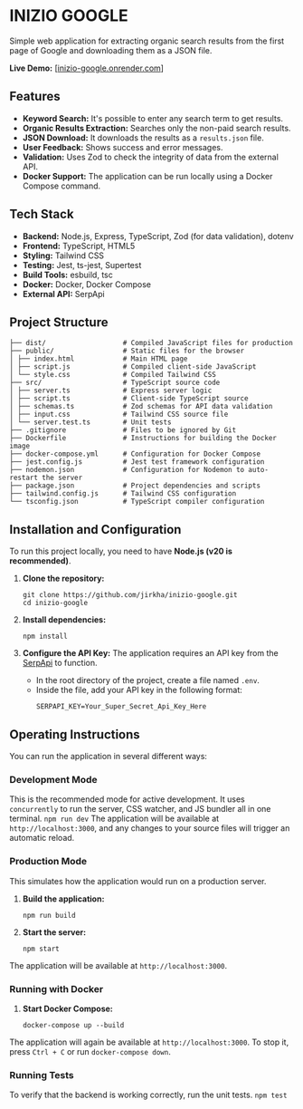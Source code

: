 # INIZIO GOOGLE

Simple web application for extracting organic search results from the first page of Google and downloading them as a JSON file.

**Live Demo:** [[inizio-google.onrender.com](https://inizio-google.onrender.com/)]


## Features

*   **Keyword Search:** It's possible to enter any search term to get results.
*   **Organic Results Extraction:** Searches only the non-paid search results.
*   **JSON Download:** It downloads the results as a `results.json` file.
*   **User Feedback:** Shows success and error messages.
*   **Validation:** Uses Zod to check the integrity of data from the external API.
*   **Docker Support:** The application can be run locally using a Docker Compose command.

## Tech Stack

*   **Backend:** Node.js, Express, TypeScript, Zod (for data validation), dotenv
*   **Frontend:** TypeScript, HTML5
*   **Styling:** Tailwind CSS
*   **Testing:** Jest, ts-jest, Supertest
*   **Build Tools:** esbuild, tsc
*   **Docker:** Docker, Docker Compose
*   **External API:** SerpApi

## Project Structure

```
├── dist/                   # Compiled JavaScript files for production
├── public/                 # Static files for the browser
│ ├── index.html            # Main HTML page
│ ├── script.js             # Compiled client-side JavaScript
│ └── style.css             # Compiled Tailwind CSS
├── src/                    # TypeScript source code
│ ├── server.ts             # Express server logic
│ ├── script.ts             # Client-side TypeScript source
│ ├── schemas.ts            # Zod schemas for API data validation
│ ├── input.css             # Tailwind CSS source file
│ └── server.test.ts        # Unit tests
├── .gitignore              # Files to be ignored by Git
├── Dockerfile              # Instructions for building the Docker image
├── docker-compose.yml      # Configuration for Docker Compose
├── jest.config.js          # Jest test framework configuration
├── nodemon.json            # Configuration for Nodemon to auto-restart the server
├── package.json            # Project dependencies and scripts
├── tailwind.config.js      # Tailwind CSS configuration
└── tsconfig.json           # TypeScript compiler configuration
```

## Installation and Configuration

To run this project locally, you need to have **Node.js (v20 is recommended)**.

1.  **Clone the repository:**
    ```
    git clone https://github.com/jirkha/inizio-google.git
    cd inizio-google
    ```

2.  **Install dependencies:**
    ```
    npm install
    ```

3.  **Configure the API Key:**
    The application requires an API key from the [SerpApi](https://serpapi.com/) to function.
    *   In the root directory of the project, create a file named `.env`.
    *   Inside the file, add your API key in the following format:
        ```
        SERPAPI_KEY=Your_Super_Secret_Api_Key_Here
        ```

## Operating Instructions

You can run the application in several different ways:

### Development Mode

This is the recommended mode for active development. It uses `concurrently` to run the server, CSS watcher, and JS bundler all in one terminal.
    ```
    npm run dev
    ```
The application will be available at `http://localhost:3000`, and any changes to your source files will trigger an automatic reload.

### Production Mode

This simulates how the application would run on a production server.

1.  **Build the application:**
    ```
    npm run build
    ```
2.  **Start the server:**
    ```
    npm start
    ```
The application will be available at `http://localhost:3000`.

### Running with Docker

1.  **Start Docker Compose:**
    ```
    docker-compose up --build
    ```
The application will again be available at `http://localhost:3000`. To stop it, press `Ctrl + C` or run `docker-compose down`.

### Running Tests

To verify that the backend is working correctly, run the unit tests.
    ```
    npm test
    ```
